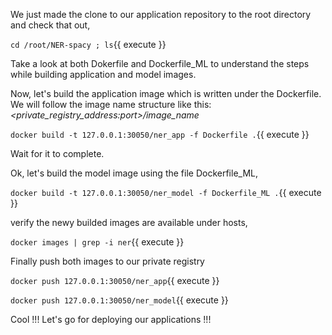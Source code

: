 We just made the clone to our application repository to the root directory and check that out,

`cd /root/NER-spacy ; ls`{{ execute }}

Take a look at both Dokerfile and Dockerfile_ML to understand the steps while building application and model images.

Now, let's build the application image which is written under the Dockerfile. We will follow the image name structure like this: *<private_registry_address:port>/image_name*

`docker build -t 127.0.0.1:30050/ner_app -f Dockerfile .`{{ execute }}

Wait for it to complete.

Ok, let's build the model image using the file Dockerfile_ML,

`docker build -t 127.0.0.1:30050/ner_model -f Dockerfile_ML .`{{ execute }}

verify the newy builded images are available under hosts,

`docker images | grep -i ner`{{ execute }}

Finally push both images to our private registry

`docker push 127.0.0.1:30050/ner_app`{{ execute }}

`docker push 127.0.0.1:30050/ner_model`{{ execute }}

Cool !!! Let's go for deploying our applications !!!